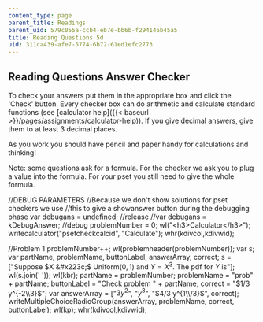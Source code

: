 ```yaml
---
content_type: page
parent_title: Readings
parent_uid: 579c055a-ccb4-eb7e-bb6b-f294146b45a5
title: Reading Questions 5d
uid: 311ca439-afe7-5774-6b72-61ed1efc2773
---
```


Reading Questions Answer Checker
--------------------------------

To check your answers put them in the appropriate box and click the 'Check' button. Every checker box can do arithmetic and calculate standard functions (see [calculator help]({{< baseurl >}}/pages/assignments/calculator-help)). If you give decimal answers, give them to at least 3 decimal places.

As you work you should have pencil and paper handy for calculations and thinking!

Note: some questions ask for a formula. For the checker we ask you to plug a value into the formula. For your pset you still need to give the whole formula.

//DEBUG PARAMETERS //Because we don't show solutions for pset checkers we use //this to give a showanswer button during the debugging phase var debugans = undefined; //release //var debugans = kDebugAnswer; //debug problemNumber = 0; wl("\<h3>Calculator\</h3>"); writecalculator("psetcheckcalcid", "Calculate"); whr(kdivcol,kdivwid);

//Problem 1 problemNumber++; wl(problemheader(problemNumber)); var s; var partName, problemName, buttonLabel, answerArray, correct; s = \["Suppose $X &#x223c;$ Uniform$(0,1)$ and $Y = X^3$. The pdf for $Y$ is"\]; wl(s.join(' ')); wl(kbr); partName = problemNumber; problemName = "prob" + partName; buttonLabel = "Check problem " + partName; correct = "$1/3 y^{-2\\3}$"; var answerArray = \["$3y^2$", "$y^3$", "$4/3 y^{1\\/3}$", correct\]; writeMultipleChoiceRadioGroup(answerArray, problemName, correct, buttonLabel); wl(kp); whr(kdivcol,kdivwid);